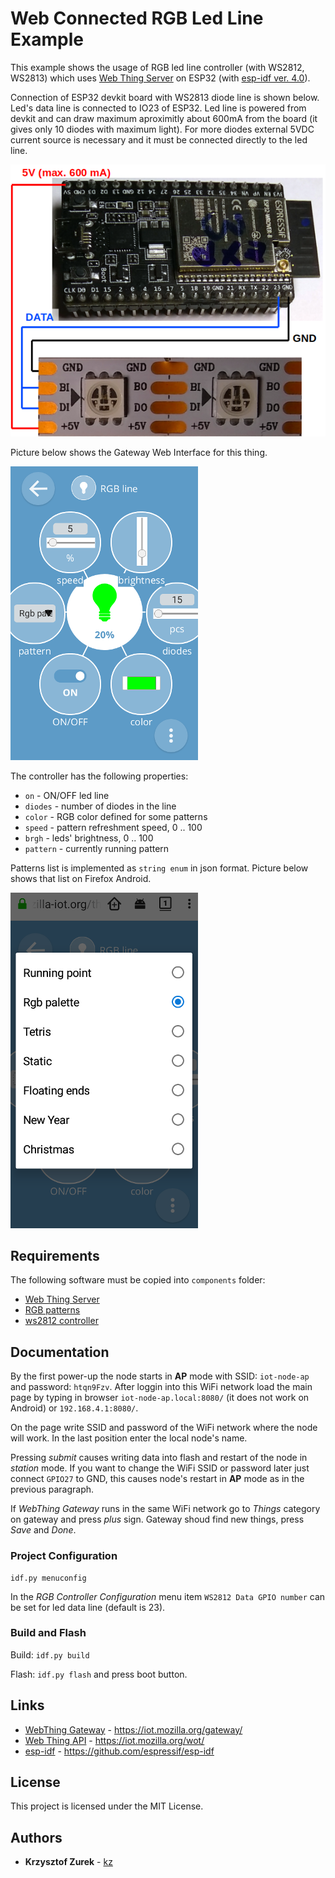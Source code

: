 # Web Connected RGB Led Line Example

This example shows the usage of RGB led line controller (with WS2812, WS2813) which uses [Web Thing Server](https://github.com/KrzysztofZurek1973/iot_components/tree/master/web_thing_server) on ESP32 (with [esp-idf ver. 4.0](https://github.com/espressif/esp-idf)).

Connection of ESP32 devkit board with WS2813 diode line is shown below. Led's data line is connected to IO23 of ESP32. Led line is powered from devkit and can draw maximum aproximitly about 600mA from the board (it gives only 10 diodes with maximum light). For more diodes external 5VDC current source is necessary and it must be connected directly to the led line.

![connection](./p4.png)

Picture below shows the Gateway Web Interface for this thing.

![rgb line](./p3.png)
	
 The controller has the following properties:
 
- `on` - ON/OFF led line
- `diodes` - number of diodes in the line
- `color` - RGB color defined for some patterns
- `speed` - pattern refreshment speed, 0 .. 100
- `brgh` - leds' brightness, 0 .. 100
- `pattern` - currently running pattern

Patterns list is implemented as `string enum` in json format. Picture below shows that list on Firefox Android.

![patterns](./p2.png)

## Requirements

The following software must be copied into `components` folder:

- [Web Thing Server](https://github.com/KrzysztofZurek1973/iot_components/tree/master/web_thing_server)
- [RGB patterns](https://github.com/KrzysztofZurek1973/RGB_led_line_patterns)
- [ws2812 controller](https://github.com/KrzysztofZurek1973/iot_components/tree/master/thing_ws2812_controller)

## Documentation

By the first power-up the node starts in **AP** mode with SSID: ```iot-node-ap``` and password: ```htqn9Fzv```. After loggin into this WiFi network load the main page by typing in browser ```iot-node-ap.local:8080/``` (it does not work on Android) or ```192.168.4.1:8080/```.

On the page write SSID and password of the WiFi network where the node will work. In the last position enter the local node's name.

Pressing *submit* causes writing data into flash and restart of the node in *station* mode. If you want to change the WiFi SSID or password later just connect ```GPIO27``` to GND, this causes node's restart in **AP** mode as in the previous paragraph.

If *WebThing Gateway* runs in the same WiFi network go to *Things* category on gateway and press *plus* sign. Gateway shoud find new things, press *Save* and *Done*.


### Project Configuration

```
idf.py menuconfig
```

In the *RGB Controller Configuration* menu item ```WS2812 Data GPIO number``` can be set for led data line (default is 23).

### Build and Flash


Build: ```idf.py build```

Flash: ```idf.py flash``` and press boot button.

## Links

* [WebThing Gateway](https://iot.mozilla.org/gateway/) - https://iot.mozilla.org/gateway/
* [Web Thing API](https://iot.mozilla.org/wot/) - https://iot.mozilla.org/wot/
* [esp-idf](https://github.com/espressif/esp-idf) - https://github.com/espressif/esp-idf

## License

This project is licensed under the MIT License.

## Authors

* **Krzysztof Zurek** - [kz](https://github.com/KrzysztofZurek1973)
